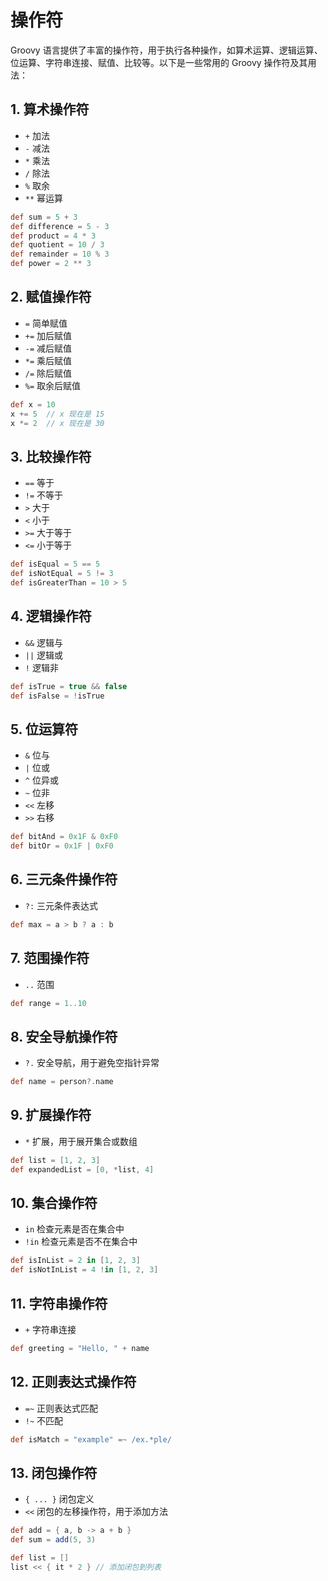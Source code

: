 # 操作符

Groovy 语言提供了丰富的操作符，用于执行各种操作，如算术运算、逻辑运算、位运算、字符串连接、赋值、比较等。以下是一些常用的 Groovy 操作符及其用法：

## 1. 算术操作符

- `+` 加法
- `-` 减法
- `*` 乘法
- `/` 除法
- `%` 取余
- `**` 幂运算

```groovy
def sum = 5 + 3
def difference = 5 - 3
def product = 4 * 3
def quotient = 10 / 3
def remainder = 10 % 3
def power = 2 ** 3
```

## 2. 赋值操作符

- `=` 简单赋值
- `+=` 加后赋值
- `-=` 减后赋值
- `*=` 乘后赋值
- `/=` 除后赋值
- `%=` 取余后赋值

```groovy
def x = 10
x += 5  // x 现在是 15
x *= 2  // x 现在是 30
```

## 3. 比较操作符

- `==` 等于
- `!=` 不等于
- `>` 大于
- `<` 小于
- `>=` 大于等于
- `<=` 小于等于

```groovy
def isEqual = 5 == 5
def isNotEqual = 5 != 3
def isGreaterThan = 10 > 5
```

## 4. 逻辑操作符

- `&&` 逻辑与
- `||` 逻辑或
- `!` 逻辑非

```groovy
def isTrue = true && false
def isFalse = !isTrue
```

## 5. 位运算符

- `&` 位与
- `|` 位或
- `^` 位异或
- `~` 位非
- `<<` 左移
- `>>` 右移

```groovy
def bitAnd = 0x1F & 0xF0
def bitOr = 0x1F | 0xF0
```

## 6. 三元条件操作符

- `?:` 三元条件表达式

```groovy
def max = a > b ? a : b
```

## 7. 范围操作符

- `..` 范围

```groovy
def range = 1..10
```

## 8. 安全导航操作符

- `?.` 安全导航，用于避免空指针异常

```groovy
def name = person?.name
```

## 9. 扩展操作符

- `*` 扩展，用于展开集合或数组

```groovy
def list = [1, 2, 3]
def expandedList = [0, *list, 4]
```

## 10. 集合操作符

- `in` 检查元素是否在集合中
- `!in` 检查元素是否不在集合中

```groovy
def isInList = 2 in [1, 2, 3]
def isNotInList = 4 !in [1, 2, 3]
```

## 11. 字符串操作符

- `+` 字符串连接

```groovy
def greeting = "Hello, " + name
```

## 12. 正则表达式操作符

- `=~` 正则表达式匹配
- `!~` 不匹配

```groovy
def isMatch = "example" =~ /ex.*ple/
```

## 13. 闭包操作符

- `{ ... }` 闭包定义
- `<<` 闭包的左移操作符，用于添加方法

```groovy
def add = { a, b -> a + b }
def sum = add(5, 3)

def list = []
list << { it * 2 } // 添加闭包到列表
```
